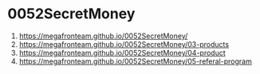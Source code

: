 # 0052SecretMoney
 
1. <https://megafronteam.github.io/0052SecretMoney/>
1. <https://megafronteam.github.io/0052SecretMoney/03-products>
1. <https://megafronteam.github.io/0052SecretMoney/04-product>
1. <https://megafronteam.github.io/0052SecretMoney/05-referal-program>